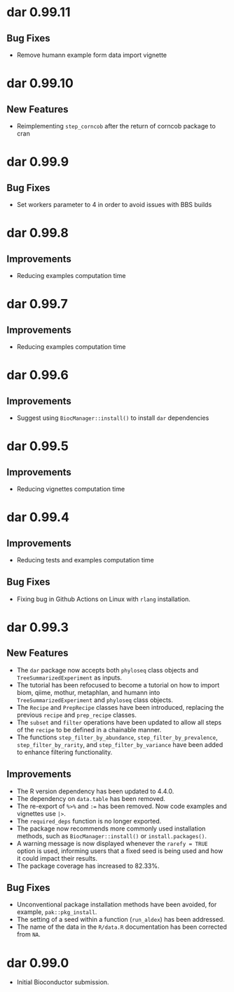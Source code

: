 # dar 0.99.11

## Bug Fixes
- Remove humann example form data import vignette

# dar 0.99.10

## New Features
- Reimplementing `step_corncob` after the return of corncob package to cran

# dar 0.99.9

## Bug Fixes
- Set workers parameter to 4 in order to avoid issues with BBS builds

# dar 0.99.8

## Improvements
- Reducing examples computation time

# dar 0.99.7

## Improvements
- Reducing examples computation time

# dar 0.99.6

## Improvements
- Suggest using `BiocManager::install()` to install `dar` dependencies

# dar 0.99.5

## Improvements
- Reducing vignettes computation time

# dar 0.99.4

## Improvements
- Reducing tests and examples computation time

## Bug Fixes
- Fixing bug in Github Actions on Linux with `rlang` installation. 

# dar 0.99.3

## New Features

- The `dar` package now accepts both `phyloseq` class objects and `TreeSummarizedExperiment` as inputs.
- The tutorial has been refocused to become a tutorial on how to import biom, qiime, mothur, metaphlan, and humann into `TreeSummarizedExperiment` and `phyloseq` class objects.
- The `Recipe` and `PrepRecipe` classes have been introduced, replacing the previous `recipe` and `prep_recipe` classes.
- The `subset` and `filter` operations have been updated to allow all steps of the `recipe` to be defined in a chainable manner.
- The functions `step_filter_by_abundance`, `step_filter_by_prevalence`, `step_filter_by_rarity`, and `step_filter_by_variance` have been added to enhance filtering functionality.

## Improvements

- The R version dependency has been updated to 4.4.0.
- The dependency on `data.table` has been removed.
- The re-export of `%>%` and `:=` has been removed. Now code examples and vignettes use `|>`.
- The `required_deps` function is no longer exported.
- The package now recommends more commonly used installation methods, such as `BiocManager::install()` or `install.packages()`.
- A warning message is now displayed whenever the `rarefy = TRUE` option is used, informing users that a fixed seed is being used and how it could impact their results.
- The package coverage has increased to 82.33%.

## Bug Fixes

- Unconventional package installation methods have been avoided, for example, `pak::pkg_install`.
- The setting of a seed within a function (`run_aldex`) has been addressed.
- The name of the data in the `R/data.R` documentation has been corrected from `NA`.

# dar 0.99.0

* Initial Bioconductor submission.
